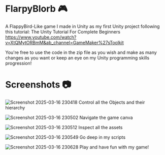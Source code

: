 # FlarpyBlorb 🎮
A FlappyBird-Like game I made in Unity as my first Unity project following this tutorial: The Unity Tutorial For Complete Beginners https://www.youtube.com/watch?v=XtQMytORBmM&ab_channel=GameMaker%27sToolkit

You're free to use the code in the zip file as you wish and make as many changes as you want or keep an eye on my Unity programming skills progression!


# Screenshots 📷
![Screenshot 2025-03-16 230418](https://github.com/user-attachments/assets/5d508f1e-4eae-4b97-a781-02f37fcb41c6)
Control all the Objects and their hierarchy

![Screenshot 2025-03-16 230502](https://github.com/user-attachments/assets/6950b2f7-9ba4-48c1-843c-c29ff166bab5)
Navigate the game canva

![Screenshot 2025-03-16 230512](https://github.com/user-attachments/assets/0c7faee4-02f3-44ec-ad87-e620315066bd)
Inspect all the assets

![Screenshot 2025-03-16 230549](https://github.com/user-attachments/assets/c9857693-5d23-4537-8cf1-c4030ea350fb)
Go deep in my scripts

![Screenshot 2025-03-16 230628](https://github.com/user-attachments/assets/1ad0356f-c0c3-41f8-acee-4a97f062f771)
Play and have fun with my game!
